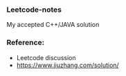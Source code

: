 ### Leetcode-notes
My accepted C++/JAVA solution
### Reference:
 - Leetcode discussion
 - https://www.jiuzhang.com/solution/
